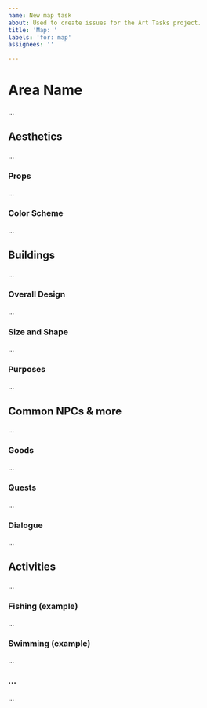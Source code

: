 ```yaml
---
name: New map task
about: Used to create issues for the Art Tasks project.
title: 'Map: '
labels: 'for: map'
assignees: ''

---
```


# Area Name

...

## Aesthetics

...

### Props

...

### Color Scheme

...

## Buildings

...

### Overall Design

...

### Size and Shape
...

### Purposes

...

## Common NPCs & more

...

### Goods
...

### Quests
...

### Dialogue
...

## Activities
...

### Fishing (example)
...

### Swimming (example)
...

### ...

...
